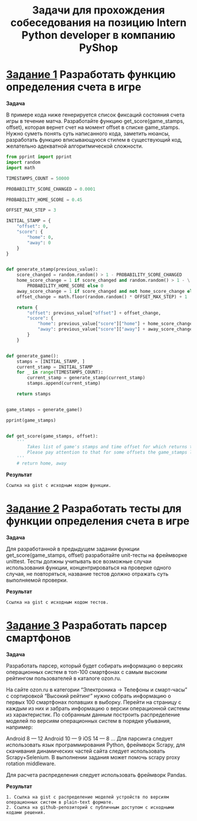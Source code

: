 
<h1 align="center">
        Задачи для прохождения собеседования на позицию Intern Python developer в компанию PyShop
</h1>


# [**Задание 1**](task-1.py) Разработать функцию определения счета в игре

**Задача**

В примере кода ниже генерируется список фиксаций состояния счета игры в течение матча.
Разработайте функцию get_score(game_stamps, offset), которая вернет счет на момент offset в списке game_stamps.
Нужно суметь понять суть написанного кода, заметить нюансы, разработать функцию вписывающуюся стилем в существующий код, желательно адекватной алгоритмической сложности.

```python
from pprint import pprint
import random
import math

TIMESTAMPS_COUNT = 50000

PROBABILITY_SCORE_CHANGED = 0.0001

PROBABILITY_HOME_SCORE = 0.45

OFFSET_MAX_STEP = 3

INITIAL_STAMP = {
    "offset": 0,
    "score": {
        "home": 0,
        "away": 0
    }
}


def generate_stamp(previous_value):
    score_changed = random.random() > 1 - PROBABILITY_SCORE_CHANGED
    home_score_change = 1 if score_changed and random.random() > 1 - \
        PROBABILITY_HOME_SCORE else 0
    away_score_change = 1 if score_changed and not home_score_change else 0
    offset_change = math.floor(random.random() * OFFSET_MAX_STEP) + 1

    return {
        "offset": previous_value["offset"] + offset_change,
        "score": {
            "home": previous_value["score"]["home"] + home_score_change,
            "away": previous_value["score"]["away"] + away_score_change
        }
    }


def generate_game():
    stamps = [INITIAL_STAMP, ]
    current_stamp = INITIAL_STAMP
    for _ in range(TIMESTAMPS_COUNT):
        current_stamp = generate_stamp(current_stamp)
        stamps.append(current_stamp)

    return stamps


game_stamps = generate_game()

pprint(game_stamps)


def get_score(game_stamps, offset):
    '''
        Takes list of game's stamps and time offset for which returns the scores for the home and away teams.
        Please pay attention to that for some offsets the game_stamps list may not contain scores.
    '''
    # return home, away
```

**Результат** 
    
    Ссылка на gist с исходным кодом функции.


# [**Задание 2**](task-2.py) Разработать тесты для функции определения счета в игре

**Задача**

Для разработанной в предыдущем задании функции get_score(game_stamps, offset) разработайте unit-тесты на фреймворке unittest.
Тесты должны учитывать все возможные случаи использования функции, концентрироваться на проверке одного случая, не повторяться, название тестов должно отражать суть выполняемой проверки.

**Результат** 
    
    Ссылка на gist с исходным кодом тестов.


# [**Задание 3**](task-3.py) Разработать парсер смартфонов 

**Задача**

Разработать парсер, который будет собирать информацию о версиях операционных систем в топ-100 смартфонах с самым высоким рейтингом пользователей в каталоге ozon.ru.

На сайте ozon.ru в категории “Электроника -> Телефоны и смарт-часы” с сортировкой “Высокий рейтинг” нужно собрать информацию о первых 100 смартфонах попавших в выборку. Перейти на страницу с каждым из них и забрать информацию о версии операционной системы из характеристик. По собранным данным построить распределение моделей по версиям операционных систем в порядке убывания, например:

Android 8 — 12
Android 10 — 9
iOS 14 — 8
…
Для парсинга следует использовать язык программирования Python, фреймворк Scrapy, для скачивания динамических частей сайта следует использовать Scrapy+Selenium. В выполнении задания может помочь scrapy proxy rotation middleware.

Для расчета распределения следует использовать фреймворк Pandas.

**Результат** 

    1. Ссылка на gist с распределение моделей устройств по версиям операционных систем в plain-text формате.
    2. Ссылка на github-репозиторий с публичным доступом с исходными кодами решения.
